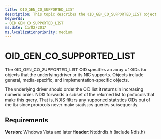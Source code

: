 ```yaml
---
title: OID_GEN_CO_SUPPORTED_LIST
description: This topic describes the OID_GEN_CO_SUPPORTED_LIST object identifier (OID).
keywords:
- OID_GEN_CO_SUPPORTED_LIST
ms.date: 11/02/2017
ms.localizationpriority: medium
---
```


# OID_GEN_CO_SUPPORTED_LIST

The OID_GEN_CO_SUPPORTED_LIST OID specifies an array of OIDs for objects that the underlying driver or its NIC supports. Objects include general, media-specific, and implementation-specific objects.

The underlying driver should order the OID list it returns in increasing numeric order. NDIS forwards a subset of the returned list to protocols that make this query. That is, NDIS filters any supported statistics OIDs out of the list since protocols never make statistics queries subsequently.

## Requirements

**Version**: Windows Vista and later
**Header**: Ntddndis.h (include Ndis.h)

